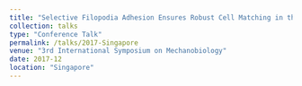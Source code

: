 ```yaml
---
title: "Selective Filopodia Adhesion Ensures Robust Cell Matching in the Drosophila Heart"
collection: talks
type: "Conference Talk"
permalink: /talks/2017-Singapore
venue: "3rd International Symposium on Mechanobiology"
date: 2017-12
location: "Singapore"
---
```

